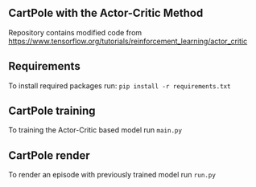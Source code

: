 ## CartPole with the Actor-Critic Method
Repository contains modified code from https://www.tensorflow.org/tutorials/reinforcement_learning/actor_critic

## Requirements
To install required packages run: `pip install -r requirements.txt`


## CartPole training 
To training the Actor-Critic based model run `main.py`

## CartPole render
To render an episode with previously trained model run `run.py` 
